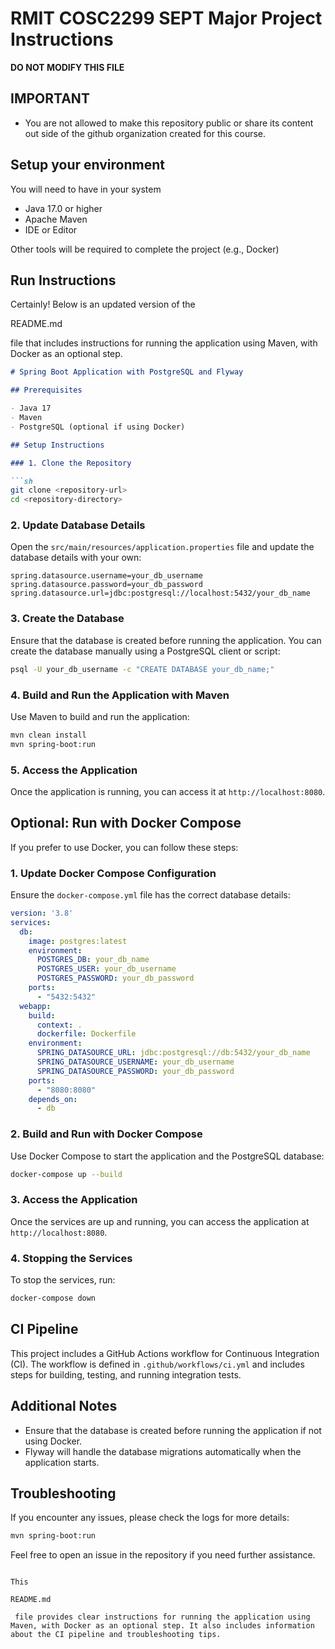 # RMIT COSC2299 SEPT Major Project Instructions

**DO NOT MODIFY THIS FILE**

## IMPORTANT

- You are not allowed to make this repository public or share its content out side of the github organization created for this course.

## Setup your environment 
You will need to have in your system

- Java 17.0 or higher
- Apache Maven
- IDE or Editor

Other tools will be required to complete the project (e.g., Docker)

## Run Instructions

Certainly! Below is an updated version of the 

README.md

 file that includes instructions for running the application using Maven, with Docker as an optional step.

```markdown
# Spring Boot Application with PostgreSQL and Flyway

## Prerequisites

- Java 17
- Maven
- PostgreSQL (optional if using Docker)

## Setup Instructions

### 1. Clone the Repository

```sh
git clone <repository-url>
cd <repository-directory>
```

### 2. Update Database Details

Open the `src/main/resources/application.properties` file and update the database details with your own:

```properties
spring.datasource.username=your_db_username
spring.datasource.password=your_db_password
spring.datasource.url=jdbc:postgresql://localhost:5432/your_db_name
```

### 3. Create the Database

Ensure that the database is created before running the application. You can create the database manually using a PostgreSQL client or script:

```sh
psql -U your_db_username -c "CREATE DATABASE your_db_name;"
```

### 4. Build and Run the Application with Maven

Use Maven to build and run the application:

```sh
mvn clean install
mvn spring-boot:run
```

### 5. Access the Application

Once the application is running, you can access it at `http://localhost:8080`.

## Optional: Run with Docker Compose

If you prefer to use Docker, you can follow these steps:

### 1. Update Docker Compose Configuration

Ensure the `docker-compose.yml` file has the correct database details:

```yaml
version: '3.8'
services:
  db:
    image: postgres:latest
    environment:
      POSTGRES_DB: your_db_name
      POSTGRES_USER: your_db_username
      POSTGRES_PASSWORD: your_db_password
    ports:
      - "5432:5432"
  webapp:
    build:
      context: .
      dockerfile: Dockerfile
    environment:
      SPRING_DATASOURCE_URL: jdbc:postgresql://db:5432/your_db_name
      SPRING_DATASOURCE_USERNAME: your_db_username
      SPRING_DATASOURCE_PASSWORD: your_db_password
    ports:
      - "8080:8080"
    depends_on:
      - db
```

### 2. Build and Run with Docker Compose

Use Docker Compose to start the application and the PostgreSQL database:

```sh
docker-compose up --build
```

### 3. Access the Application

Once the services are up and running, you can access the application at `http://localhost:8080`.

### 4. Stopping the Services

To stop the services, run:

```sh
docker-compose down
```

## CI Pipeline

This project includes a GitHub Actions workflow for Continuous Integration (CI). The workflow is defined in `.github/workflows/ci.yml` and includes steps for building, testing, and running integration tests.

## Additional Notes

- Ensure that the database is created before running the application if not using Docker.
- Flyway will handle the database migrations automatically when the application starts.

## Troubleshooting

If you encounter any issues, please check the logs for more details:

```sh
mvn spring-boot:run
```

Feel free to open an issue in the repository if you need further assistance.
```

This 

README.md

 file provides clear instructions for running the application using Maven, with Docker as an optional step. It also includes information about the CI pipeline and troubleshooting tips.




